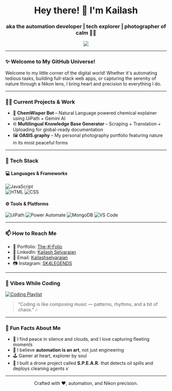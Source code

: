<!-- GitHub Profile README for Kailash Selvarajan -->

<h1 align="center">Hey there! 👋 I'm Kailash</h1>
<h3 align="center">aka the automation developer | tech explorer | photographer of calm 🌿📸</h3>

<p align="center">
  <img src="https://readme-typing-svg.herokuapp.com/?lines=UiPath+Automation+Developer;Power+Automate+Learner;Nature+Photographer&center=true&width=500&height=45">
</p>

---

### ✨ Welcome to My GitHub Universe!

Welcome to my little corner of the digital world! Whether it's automating tedious tasks, building full-stack web apps, or capturing the serenity of nature through a Nikon lens, I bring heart and precision to everything I do.

---

### 👨‍💻 Current Projects & Work
- 🔄 **ChemWisper Bot** – Natural Language powered chemical explainer using UiPath + Gemini AI  
- 🌐 **Multilingual Knowledge Base Generator** – Scraping + Translation + Uploading for global-ready documentation  
- 🖼️ **OASIS.graphy** – My personal photography portfolio featuring nature in its most peaceful forms

---

### 🚀 Tech Stack

#### 💻 Languages & Frameworks
![JavaScript](https://img.shields.io/badge/-JavaScript-F7DF1E?logo=javascript&logoColor=000)  
![HTML](https://img.shields.io/badge/-HTML5-E34F26?logo=html5&logoColor=fff)
![CSS](https://img.shields.io/badge/-CSS3-1572B6?logo=css3&logoColor=fff)

#### ⚙️ Tools & Platforms
![UiPath](https://img.shields.io/badge/-UiPath-FF512F?logo=uipath&logoColor=fff)
![Power Automate](https://img.shields.io/badge/-Power%20Automate-0066FF?logo=power-automate&logoColor=fff)
![MongoDB](https://img.shields.io/badge/-MongoDB-47A248?logo=mongodb&logoColor=fff)
![VS Code](https://img.shields.io/badge/-VS%20Code-007ACC?logo=visual-studio-code&logoColor=fff)

---

### 📫 How to Reach Me

- 📸 Portfolio: [The-K-Folio](https://sk4legends.github.io/The_K_Folio)
- 💼 LinkedIn: [Kailash Selvarajan](www.linkedin.com/in/kailashselvarajan)
- 📧 Email: [Kailashselvarajan](mailto:kailashsekvarajan@gmail.com)
- 📷 Instagram: [SK4LEGENDS](https://www.instagram.com/sk4.legends)

---

### 🎵 Vibes While Coding

[![Coding Playlist](https://i.imgur.com/xyz1234.png)](https://open.spotify.com/playlist/5iw2H1l1BcDhrvBNtresxc)

> “Coding is like composing music — patterns, rhythms, and a bit of chaos.” 🎶



---

### 🧠 Fun Facts About Me

- 🧘 I find peace in silence and clouds, and I love capturing fleeting moments
- 🎨 I believe **automation is an art**, not just engineering
- 🕹️ Gamer at heart, explorer by soul
- 🧪 I built a drone project called **S.P.E.A.R.** that detects oil spills and deploys cleaning agents
x`
---

<p align="center">Crafted with ❤️, automation, and Nikon precision.</p>
